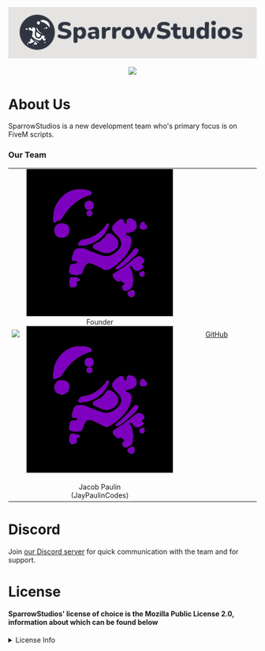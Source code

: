 <p align="center">
    <img src="../.github/assets/sparrowStudiosBanner.png">
</p>
<p align="center">
    <a href="https://discord.gg/FTYjcbkzFn" alt="Discord">
        <img src="https://img.shields.io/discord/1116847034863984730?label=Discord&logo=Discord" />
    </a>
</p>

# About Us
SparrowStudios is a new development team who's primary focus is on FiveM scripts.

### Our Team
<div align="center">
    <table>
        <tr>
            <td>
                <img src="https://avatars.githubusercontent.com/u/56453471?v=4" height="128" />
            </td>
            <td width="300">
                <div align="center">
                    <img src="../.github/assets/icons/AstroFounder.png" />
                    Founder
                    <img src="../.github/assets/icons/AstroFounder.png" />
                    <br> 
                    <br> 
                    Jacob Paulin 
                    <br> 
                    (JayPaulinCodes)
                </div>
            </td>
            <td width="150">
                <div align="center">
                    <a href="https://github.com/JayPaulinCodes">GitHub</a>
                </div>
            </td>
        </tr>
    </table>
</div>


# Discord
Join [our Discord server](https://discord.gg/FTYjcbkzFn) for quick communication with the team and for support.

# License
#### SparrowStudios' license of choice is the Mozilla Public License 2.0, information about which can be found below
<details>
  <summary>License Info</summary>
This project uses the <b>Mozilla Public License 2.0</b>
<br>
Permissions of this weak copyleft license are conditioned on making available source code of licensed files and modifications of those files under the same license (or in certain cases, one of the GNU licenses). Copyright and license notices must be preserved. Contributors provide an express grant of patent rights. However, a larger work using the licensed work may be distributed under different terms and without source code for files added in the larger work.
<br>
<br>
The license can be read <a href="../LICENSE">here</a>
<br>
<br>
The following table provides a breif overview of the license. Hovering each point will provide a more detailed description.

[permissions1]: ## "The licensed material and derivatives may be used for commercial purposes."
[permissions2]: ## "The licensed material may be distributed."
[permissions3]: ## "The licensed material may be modified."
[permissions4]: ## "This license provides an express grant of patent rights from contributors."
[permissions5]: ## "The licensed material may be used and modified in private."

[conditions1]: ## "Source code must be made available when the licensed material is distributed."
[conditions2]: ## "A copy of the license and copyright notice must be included with the licensed material."
[conditions3]: ## "Modifications must be released under the same license when distributing the licensed material. In some cases a similar or related license may be used."

[limitations1]: ## "This license includes a limitation of liability."
[limitations2]: ## "This license explicitly states that it does NOT grant trademark rights, even though licenses without such a statement probably do not grant any implicit trademark rights."
[limitations3]: ## "This license explicitly states that it does NOT provide any warranty."

| Permissions | Conditions | Limitations |
|---|---|---|
| [<img src="../.github/assets/licenseSpriteGreen.png"> Commercial use][permissions1] <br> [<img src="../.github/assets/licenseSpriteGreen.png"> Distribution][permissions2] <br> [<img src="../.github/assets/licenseSpriteGreen.png"> Modification][permissions3] <br> [<img src="../.github/assets/licenseSpriteGreen.png"> Patent use][permissions4] <br> [<img src="../.github/assets/licenseSpriteGreen.png"> Private use][permissions5] | [<img src="../.github/assets/licenseSpriteBlue.png"> Disclose source][conditions1] <br> [<img src="../.github/assets/licenseSpriteBlue.png"> License and copyright notice][conditions3] <br> [<img src="../.github/assets/licenseSpriteBlue.png"> Same license (file)][conditions2] | [<img src="../.github/assets/licenseSpriteRed.png"> Liability][limitations1] <br> [<img src="../.github/assets/licenseSpriteRed.png"> Trademark use][limitations2] <br> [<img src="../.github/assets/licenseSpriteRed.png"> Warranty][limitations3] |

</details>
